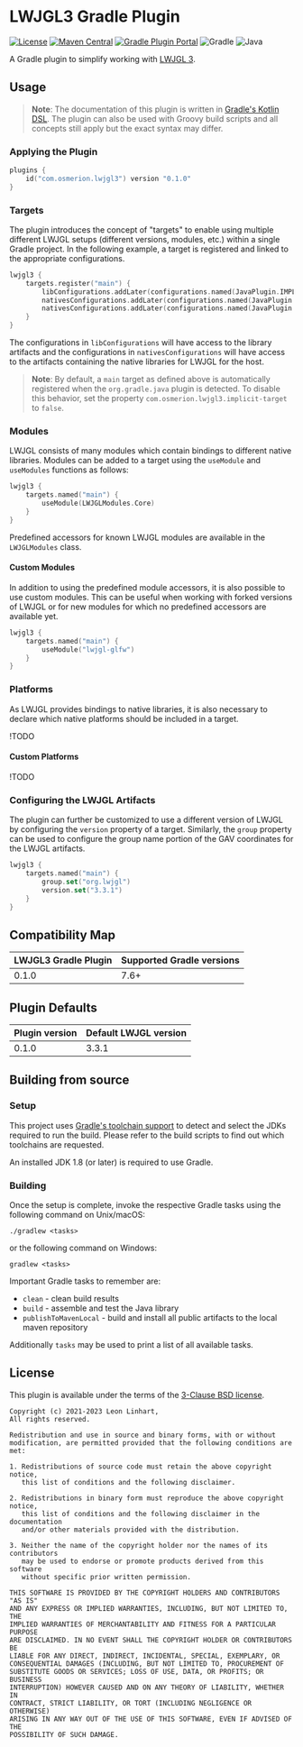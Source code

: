# LWJGL3 Gradle Plugin

[![License](https://img.shields.io/badge/license-BSD-blue.svg?style=flat-square&label=License)](https://github.com/Osmerion/lwjgl3-gradle-plugin/blob/master/LICENSE)
[![Maven Central](https://img.shields.io/maven-central/v/com.osmerion.gradle.lwjgl3/gradle-lwjgl3.svg?style=flat-square&label=Maven%20Central)](https://maven-badges.herokuapp.com/maven-central/com.osmerion.gradle.lwjgl3/gradle-lwjgl3)
[![Gradle Plugin Portal](https://img.shields.io/maven-metadata/v.svg?style=flat-square&&label=Gradle%20Plugin%20Portal&logo=Gradle&metadataUrl=https%3A%2F%2Fplugins.gradle.org%2Fm2%2Fcom%2Fosmerion%2Flwjgl3%2com.osmerion.lwjgl3.gradle.plugin%2Fmaven-metadata.xml)](https://plugins.gradle.org/plugin/com.osmerion.lwjgl3)
![Gradle](https://img.shields.io/badge/Gradle-7.6-green.svg?style=flat-square&color=1ba8cb&logo=Gradle)
![Java](https://img.shields.io/badge/Java-8-green.svg?style=flat-square&color=b07219&logo=Java)

A Gradle plugin to simplify working with [LWJGL 3](https://lwjgl.org).


## Usage

> **Note**: The documentation of this plugin is written in [Gradle's Kotlin DSL](https://docs.gradle.org/current/userguide/kotlin_dsl.html).
The plugin can also be used with Groovy build scripts and all concepts still
apply but the exact syntax may differ.

### Applying the Plugin

```kotlin
plugins {
    id("com.osmerion.lwjgl3") version "0.1.0"
}
```


### Targets

The plugin introduces the concept of "targets" to enable using multiple
different LWJGL setups (different versions, modules, etc.) within a single
Gradle project. In the following example, a target is registered and linked to
the appropriate configurations.

```kotlin
lwjgl3 {
    targets.register("main") {
        libConfigurations.addLater(configurations.named(JavaPlugin.IMPLEMENTATION_CONFIGURATION_NAME))
        nativesConfigurations.addLater(configurations.named(JavaPlugin.RUNTIME_ONLY_CONFIGURATION_NAME))
        nativesConfigurations.addLater(configurations.named(JavaPlugin.TEST_RUNTIME_ONLY_CONFIGURATION_NAME))
    }
}
```

The configurations in `libConfigurations` will have access to the library
artifacts and the configurations in `nativesConfigurations` will have access to
the artifacts containing the native libraries for LWJGL for the host.

> **Note**: By default, a `main` target as defined above is automatically
> registered when the `org.gradle.java` plugin is detected. To disable this
> behavior, set the property `com.osmerion.lwjgl3.implicit-target` to `false`.


### Modules

LWJGL consists of many modules which contain bindings to different native
libraries. Modules can be added to a target using the `useModule` and
`useModules` functions as follows:

```kotlin
lwjgl3 {
    targets.named("main") {
        useModule(LWJGLModules.Core)
    }
}
```

Predefined accessors for known LWJGL modules are available in the `LWJGLModules`
class.

#### Custom Modules

In addition to using the predefined module accessors, it is also possible to use
custom modules. This can be useful when working with forked versions of LWJGL or
for new modules for which no predefined accessors are available yet.

```kotlin
lwjgl3 {
    targets.named("main") {
        useModule("lwjgl-glfw")
    }
}
```


### Platforms

As LWJGL provides bindings to native libraries, it is also necessary to declare
which native platforms should be included in a target. 

!TODO

#### Custom Platforms

!TODO

### Configuring the LWJGL Artifacts

The plugin can further be customized to use a different version of LWJGL by
configuring the `version` property of a target. Similarly, the `group` property
can be used to configure the group name portion of the GAV coordinates for the
LWJGL artifacts.

```kotlin
lwjgl3 {
    targets.named("main") {
        group.set("org.lwjgl")
        version.set("3.3.1")
    }
}
```


## Compatibility Map

| LWJGL3 Gradle Plugin | Supported Gradle versions |
|----------------------|---------------------------|
| 0.1.0                | 7.6+                      |


## Plugin Defaults

| Plugin version | Default LWJGL version |
|----------------|-----------------------|
| 0.1.0          | 3.3.1                 |


## Building from source

### Setup

This project uses [Gradle's toolchain support](https://docs.gradle.org/8.0.2/userguide/toolchains.html)
to detect and select the JDKs required to run the build. Please refer to the
build scripts to find out which toolchains are requested.

An installed JDK 1.8 (or later) is required to use Gradle.

### Building

Once the setup is complete, invoke the respective Gradle tasks using the
following command on Unix/macOS:

    ./gradlew <tasks>

or the following command on Windows:

    gradlew <tasks>

Important Gradle tasks to remember are:
- `clean`                   - clean build results
- `build`                   - assemble and test the Java library
- `publishToMavenLocal`     - build and install all public artifacts to the
                              local maven repository

Additionally `tasks` may be used to print a list of all available tasks.


## License

This plugin is available under the terms of the [3-Clause BSD license](https://spdx.org/licenses/BSD-3-Clause.html).

```
Copyright (c) 2021-2023 Leon Linhart,
All rights reserved.

Redistribution and use in source and binary forms, with or without
modification, are permitted provided that the following conditions are met:

1. Redistributions of source code must retain the above copyright notice,
   this list of conditions and the following disclaimer.

2. Redistributions in binary form must reproduce the above copyright notice,
   this list of conditions and the following disclaimer in the documentation
   and/or other materials provided with the distribution.

3. Neither the name of the copyright holder nor the names of its contributors
   may be used to endorse or promote products derived from this software
   without specific prior written permission.

THIS SOFTWARE IS PROVIDED BY THE COPYRIGHT HOLDERS AND CONTRIBUTORS "AS IS"
AND ANY EXPRESS OR IMPLIED WARRANTIES, INCLUDING, BUT NOT LIMITED TO, THE
IMPLIED WARRANTIES OF MERCHANTABILITY AND FITNESS FOR A PARTICULAR PURPOSE
ARE DISCLAIMED. IN NO EVENT SHALL THE COPYRIGHT HOLDER OR CONTRIBUTORS BE
LIABLE FOR ANY DIRECT, INDIRECT, INCIDENTAL, SPECIAL, EXEMPLARY, OR
CONSEQUENTIAL DAMAGES (INCLUDING, BUT NOT LIMITED TO, PROCUREMENT OF
SUBSTITUTE GOODS OR SERVICES; LOSS OF USE, DATA, OR PROFITS; OR BUSINESS
INTERRUPTION) HOWEVER CAUSED AND ON ANY THEORY OF LIABILITY, WHETHER IN
CONTRACT, STRICT LIABILITY, OR TORT (INCLUDING NEGLIGENCE OR OTHERWISE)
ARISING IN ANY WAY OUT OF THE USE OF THIS SOFTWARE, EVEN IF ADVISED OF THE
POSSIBILITY OF SUCH DAMAGE.
```